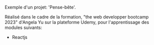 Exemple d'un projet: 'Pense-bête'.

Réalisé dans le cadre de la formation, "the web developper bootcamp 2023" d'Angela Yu sur la plateforme Udemy, pour l'apprentissage des modules suivants:
- Reactjs

